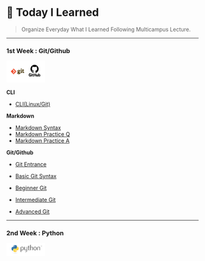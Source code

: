 # :bookmark: Today I Learned

> Organize Everyday What I Learned Following Multicampus Lecture.

***

<h3>
    1st Week : Git/Github
</h3>
<img style="max-height:20%; max-width:20%;" src="./README.assets/github.png">

**CLI**

* [CLI(Linux/Git)](./1week/CLI.md)

**Markdown**

* [Markdown Syntax](./1week/마크다운.md)
* [Markdown Practice Q](./1week/Markdown_practice.md)
* [Markdown Practice A](./1week/따라만들기.md)

**Git/Github**

* [Git Entrance](./1week/git_기본.md)

* [Basic Git Syntax](./1week/git_기초.md)
* [Beginner Git](./1week/git_초급.md)
* [Intermediate Git](./1week/git_중급.md)
* [Advanced Git](./1week/git_고급.md)

***

<h3>
    2nd Week : Python
</h3>


<img style="max-height:20%; max-width:20%;" src="./README.assets/python.png">